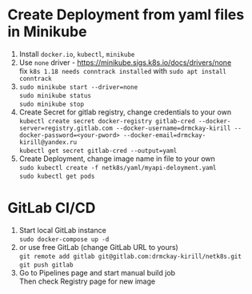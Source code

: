 # Create Deployment from yaml files in Minikube
1. Install `docker.io`, `kubectl`, `minikube`
2. Use `none` driver - https://minikube.sigs.k8s.io/docs/drivers/none \
fix `k8s 1.18 needs conntrack installed` with `sudo apt install conntrack`
3. `sudo minikube start --driver=none`\
`sudo minikube status`\
`sudo minikube stop`
4. Create Secret for gitlab registry, change credentials to your own\
`kubectl create secret docker-registry gitlab-cred --docker-server=registry.gitlab.com --docker-username=drmckay-kirill --docker-password=<your-pword> --docker-email=drmckay-kirill@yandex.ru`\
`kubectl get secret gitlab-cred --output=yaml`
5. Create Deployment, change image name in file to your own\
`sudo kubectl create -f netk8s/yaml/myapi-deloyment.yaml`\
`sudo kubectl get pods`

# GitLab CI/CD
1. Start local GitLab instance\
`sudo docker-compose up -d`
2. or use free GitLab (change GitLab URL to yours)\
`git remote add gitlab git@gitlab.com:drmckay-kirill/netk8s.git`\
`git push gitlab`
3. Go to Pipelines page and start manual build job\
Then check Registry page for new image
